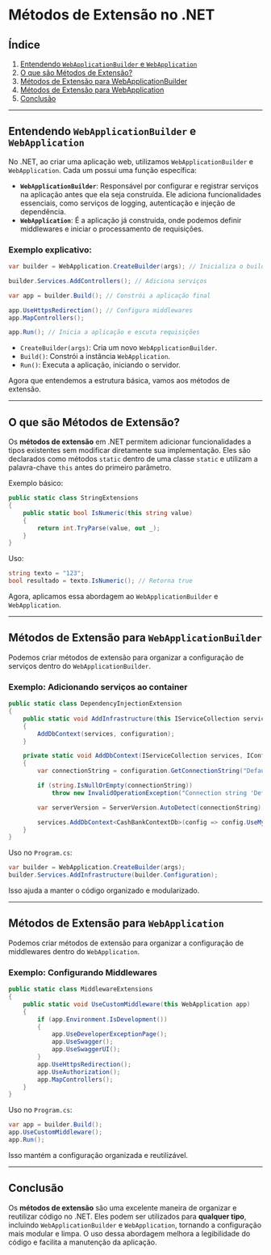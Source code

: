 # Métodos de Extensão no .NET

## Índice
1. [Entendendo `WebApplicationBuilder` e `WebApplication`](#entendendo-webapplicationbuilder-e-webapplication)
2. [O que são Métodos de Extensão?](#o-que-sao-metodos-de-extensao)
3. [Métodos de Extensão para WebApplicationBuilder](#metodos-de-extensao-para-webapplicationbuilder)
4. [Métodos de Extensão para WebApplication](#metodos-de-extensao-para-webapplication)
5. [Conclusão](#conclusao)

---

## Entendendo `WebApplicationBuilder` e `WebApplication`

No .NET, ao criar uma aplicação web, utilizamos `WebApplicationBuilder` e `WebApplication`. Cada um possui uma função específica:

- **`WebApplicationBuilder`**: Responsável por configurar e registrar serviços na aplicação antes que ela seja construída. Ele adiciona funcionalidades essenciais, como serviços de logging, autenticação e injeção de dependência.
- **`WebApplication`**: É a aplicação já construída, onde podemos definir middlewares e iniciar o processamento de requisições.

### Exemplo explicativo:

```csharp
var builder = WebApplication.CreateBuilder(args); // Inicializa o builder

builder.Services.AddControllers(); // Adiciona serviços

var app = builder.Build(); // Constrói a aplicação final

app.UseHttpsRedirection(); // Configura middlewares
app.MapControllers();

app.Run(); // Inicia a aplicação e escuta requisições
```

- `CreateBuilder(args)`: Cria um novo `WebApplicationBuilder`.
- `Build()`: Constrói a instância `WebApplication`.
- `Run()`: Executa a aplicação, iniciando o servidor.

Agora que entendemos a estrutura básica, vamos aos métodos de extensão.

---

## O que são Métodos de Extensão?

Os **métodos de extensão** em .NET permitem adicionar funcionalidades a tipos existentes sem modificar diretamente sua implementação. Eles são declarados como métodos `static` dentro de uma classe `static` e utilizam a palavra-chave `this` antes do primeiro parâmetro.

Exemplo básico:
```csharp
public static class StringExtensions
{
    public static bool IsNumeric(this string value)
    {
        return int.TryParse(value, out _);
    }
}
```
Uso:
```csharp
string texto = "123";
bool resultado = texto.IsNumeric(); // Retorna true
```

Agora, aplicamos essa abordagem ao `WebApplicationBuilder` e `WebApplication`.

---

## Métodos de Extensão para `WebApplicationBuilder`

Podemos criar métodos de extensão para organizar a configuração de serviços dentro do `WebApplicationBuilder`.

### Exemplo: Adicionando serviços ao container
```csharp
public static class DependencyInjectionExtension
{
    public static void AddInfrastructure(this IServiceCollection services, IConfiguration configuration)
    {
        AddDbContext(services, configuration);
    }

    private static void AddDbContext(IServiceCollection services, IConfiguration configuration)
    {
        var connectionString = configuration.GetConnectionString("DefaultConnection");

        if (string.IsNullOrEmpty(connectionString))
            throw new InvalidOperationException("Connection string 'DefaultConnection' is missing or empty.");

        var serverVersion = ServerVersion.AutoDetect(connectionString);

        services.AddDbContext<CashBankContextDb>(config => config.UseMySql(connectionString, serverVersion));
    }
}
```
Uso no `Program.cs`:
```csharp
var builder = WebApplication.CreateBuilder(args);
builder.Services.AddInfrastructure(builder.Configuration);
```
Isso ajuda a manter o código organizado e modularizado.

---

## Métodos de Extensão para `WebApplication`

Podemos criar métodos de extensão para organizar a configuração de middlewares dentro do `WebApplication`.

### Exemplo: Configurando Middlewares
```csharp
public static class MiddlewareExtensions
{
    public static void UseCustomMiddleware(this WebApplication app)
    {
        if (app.Environment.IsDevelopment())
        {
            app.UseDeveloperExceptionPage();
            app.UseSwagger();
            app.UseSwaggerUI();
        }
        app.UseHttpsRedirection();
        app.UseAuthorization();
        app.MapControllers();
    }
}
```
Uso no `Program.cs`:
```csharp
var app = builder.Build();
app.UseCustomMiddleware();
app.Run();
```
Isso mantém a configuração organizada e reutilizável.

---

## Conclusão

Os **métodos de extensão** são uma excelente maneira de organizar e reutilizar código no .NET. Eles podem ser utilizados para **qualquer tipo**, incluindo `WebApplicationBuilder` e `WebApplication`, tornando a configuração mais modular e limpa. O uso dessa abordagem melhora a legibilidade do código e facilita a manutenção da aplicação.

